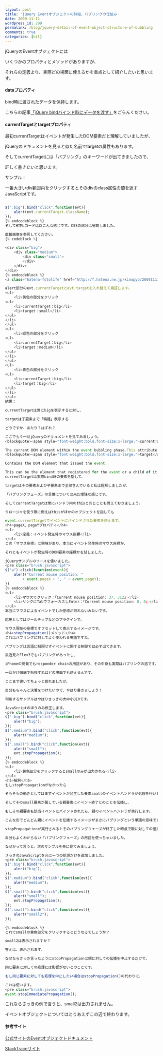 ```yaml
---
layout: post
title: 'jQuery Eventオブジェクトの詳細、バブリングの仕組み'
date: 2009-11-11
wordpress_id: 299
permalink: /blog/jquery-detail-of-event-object-structure-of-bubbling
comments: true
categories: [nil]
---
```

jQueryのEventオブジェクトには

いくつかのプロパティとメソッドがありますが、

それらの定義より、実際どの場面に使えるかを重点として紹介したいと思います。
<h4>dataプロパティ</h4>
bind時に渡されたデータを保持します。

こちらの記事<a href="http://d.hatena.ne.jp/kinopyo/20091111/1257946002">「jQuery bindバインド時にデータを渡す」</a>をごらんください。
<h4>currentTargetとtargetプロパティ</h4>
最初currentTargetはイベントが発生したDOM要素だと理解していましたが、

jQueryのドキュメントを見ると似た名前でtargetの属性もあります。

そしてcurrentTargetには「バブリング」のキーワードが出てきましたので、

詳しく書きたいと思います。

<a name="seemore"></a>

サンプル：

一番大きいdiv範囲内をクリックするとそのdivのclass属性の値を返すJavaScriptです。
```javascript

$(".big").bind("click",function(evt){
	alert(evt.currentTarget.className);
});
{% endcodeblock %}
そしてHTMLコードは以こんな感じです。CSSの部分は省略しました。

直接画像を参照してください。
{% codeblock %}

<div class="big">
	<div class="medium">
		<div class="small">
		</div>
	</div>
</div>
{% endcodeblock %}
<a class="hatena-fotolife" href="http://f.hatena.ne.jp/kinopyo/20091111223232" target="_blank"><img class="hatena-fotolife" title="f:id:kinopyo:20091111223232j:image" src="http://f.hatena.ne.jp/images/fotolife/k/kinopyo/20091111/20091111223232.jpg" alt="f:id:kinopyo:20091111223232j:image" /></a>

alert部分のevt.currentTargetとevt.targetを入れ替えて検証します。
<ul>
	<li>黄色の部分をクリック
<ul>
	<li>currentTarget：big</li>
	<li>target：small</li>
</ul>
</li>
</ul>
<ul>
	<li>緑色の部分をクリック
<ul>
	<li>currentTarget：big</li>
	<li>target：medium</li>
</ul>
</li>
</ul>
<ul>
	<li>青色の部分をクリック
<ul>
	<li>currentTarget：big</li>
	<li>target：big</li>
</ul>
</li>
</ul>
結果：

currentTargetは常にbigを表示するに対し、

targetは子要素まで「精確」表示する

どうですか、あたり？はずれ？

ここでもう一回jQueryのドキュメントを見てみましょう。
<blockquote><span style="font-weight:bold;font-size:x-large;">currentTarget</span>

The current DOM element within the event bubbling phase.This attribute will always be equal to this of the function.</blockquote>
<blockquote><span style="font-weight:bold;font-size:x-large;">target</span>

Contains the DOM element that issued the event.

This can be the element that registered for the event or a child of it.</blockquote>
currentTargetは実際bind時の要素を指して、

targetはその要素および子要素まで全部含んでいると私は理解しましたが、

「バブリングフェーズ」の言葉については未だ曖昧な感じです。

そしてcurrentTargetは常にハンドラ内のthisと同じことも覚えておきましょう。

クロージャを使う際に例えばthisがほかのオブジェクトを指しても

event.currentTargetでイベントにバインドされた要素を使えます。
<h4>pageX、pageYプロパティ</h4>
<ul>
	<li>定義：イベント発生時のマウス座標</li>
</ul>
この「マウス座標」に興味があり、本当にイベント発生時のマウス座標か、

それともイベントが発生時のDOM要素の座標かを試しました。

jQueryサンプルのソースを使いました。
<pre class="brush:javascript">
$("a").click(function(event){
	alert("Current mouse position: "
		+ event.pageX + ", " + event.pageY);
})
{% endcodeblock %}
<ul>
	<li>マウスでクリック：「Current mouse position: 37, 312」</li>
	<li>リンクにTabでフォーカスしEnter：「Current mouse position: 0, 0」</li>
</ul>
本当にマウスによるイベントでしか座標が取れないみたいです。

応用としてはツールチップなどのプラグインで、

マウス現在の座標でオフセットして表示するイメージです。
<h4>stopPropagation()メソッド</h4>
これはバブリングに対してよく使われる用語ですね。

バブリングは言語に制限せずイベントに関する制御では必ず出てきます。

最近見たFlex3でもバブリングがあったし、

iPhoneの開発でもresponder chainの用語があり、その中身も実際はバブリングの話です。

一回だけ徹底で勉強すればどの場面でも使えるんです。

ここまで書いてちょっと疲れましたが、

自分もちゃんと決着をつけたいので、やはり書きましょう！

利用するサンプルはやはりさっきの大中小DIVです。

JavaScriptのほうのみ修正します。
<pre class="brush:javascript">
$(".big").bind("click",function(evt){
	alert("big");
});
$(".medium").bind("click",function(evt){
	alert("medium");
});
$(".small").bind("click",function(evt){
	alert("small");
	evt.stopPropagation();
});
{% endcodeblock %}
<ul>
	<li>黄色部分をクリックするとsmallのみが出力される</li>
</ul>
<h5>解釈</h5>
もしstopPropagationがなかったら

そもそもの動きとしてはまずイベントが発生した要素smallのイベントハンドラが処理を行います。

そしてそのsmall要素が属している親要素にイベント終了とのことを伝播し、

もしその親要素も該当イベントにバインドされたら、親のイベントハンドラが実行します。

こんな形でどんどん親にイベントを伝播するイメージがまさにバブリングという単語の意味です。

stopPropagationが実行されるとそのバブリングフェーズが終了した時点で親に対しての伝播を中止します。

自分もよくわからない「バブリングフェーズ」の用語を使っちゃいました。

なぜかって言うと、次のサンプルを先に見てみましょう。

さっきのJavaScriptを元に一つの処理だけを追加しました。
<pre class="brush:javascript">
$(".big").bind("click",function(evt){
	alert("big");
});
$(".medium").bind("click",function(evt){
	alert("medium");
});
$(".small").bind("click",function(evt){
	alert("small");
	evt.stopPropagation();
});
$(".small").bind("click",function(evt){
	alert("small2");
});

{% endcodeblock %}
これでsmallの黄色部分をクリックするとどうなるでしょうか？

small2は表示されますか？

答えは、表示されます。

なぜならさっき言ったようにstopPropagationは親に対しての伝播を中止するだけで、

同じ要素に対しての処理には影響がないとのことです。

もし同じ要素に対しても処理を中止したい場合はstopPropagation()の代わりに、

これは使います。
<pre class="brush:javascript">
event.stopImmediatePropagation();

```
これならさっきの例で言うと、small2は出力されません。

イベントオブジェクトについてはとりあえずこの辺で終わります。
<h4>参考サイト</h4>
<a href="http://docs.jquery.com/Events/jQuery.Event">公式サイトのEventオブジェクトドキュメント</a>

<a href="http://stacktrace.jp/jquery/api/events/event_object.html">StackTraceサイト</a>

